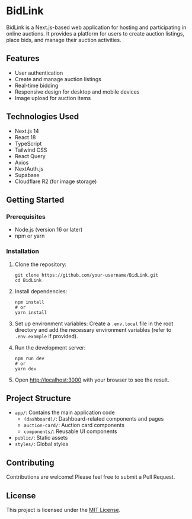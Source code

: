 # BidLink

BidLink is a Next.js-based web application for hosting and participating in online auctions. It provides a platform for users to create auction listings, place bids, and manage their auction activities.

## Features

- User authentication
- Create and manage auction listings
- Real-time bidding
- Responsive design for desktop and mobile devices
- Image upload for auction items

## Technologies Used

- Next.js 14
- React 18
- TypeScript
- Tailwind CSS
- React Query
- Axios
- NextAuth.js
- Supabase
- Cloudflare R2 (for image storage)

## Getting Started

### Prerequisites

- Node.js (version 16 or later)
- npm or yarn

### Installation

1. Clone the repository:
   ```
   git clone https://github.com/your-username/BidLink.git
   cd BidLink
   ```

2. Install dependencies:
   ```
   npm install
   # or
   yarn install
   ```

3. Set up environment variables:
   Create a `.env.local` file in the root directory and add the necessary environment variables (refer to `.env.example` if provided).

4. Run the development server:
   ```
   npm run dev
   # or
   yarn dev
   ```

5. Open [http://localhost:3000](http://localhost:3000) with your browser to see the result.

## Project Structure

- `app/`: Contains the main application code
  - `(dashboard)/`: Dashboard-related components and pages
  - `auction-card/`: Auction card components
  - `components/`: Reusable UI components
- `public/`: Static assets
- `styles/`: Global styles

## Contributing

Contributions are welcome! Please feel free to submit a Pull Request.

## License

This project is licensed under the [MIT License](LICENSE).
